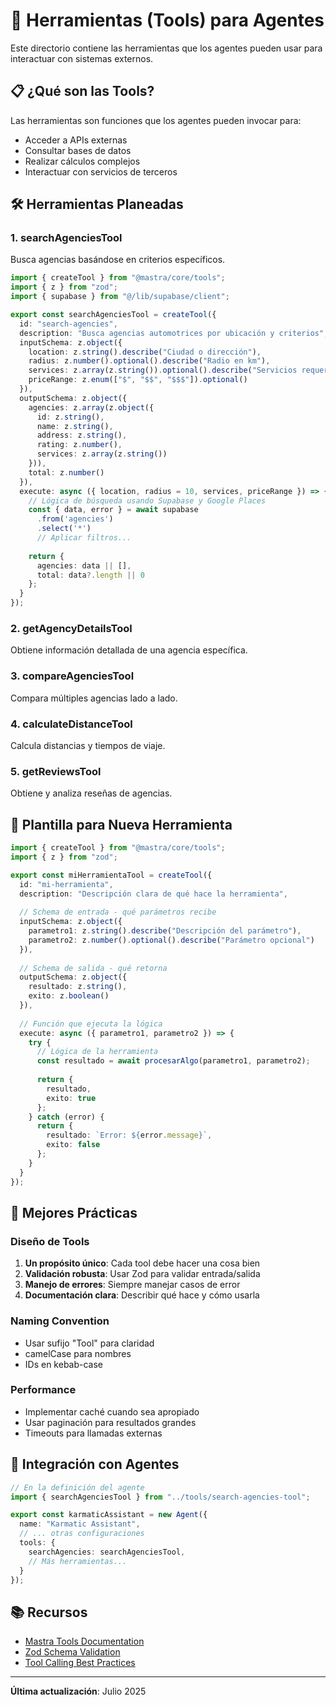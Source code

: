 # 🔧 Herramientas (Tools) para Agentes

Este directorio contiene las herramientas que los agentes pueden usar para interactuar con sistemas externos.

## 📋 ¿Qué son las Tools?

Las herramientas son funciones que los agentes pueden invocar para:
- Acceder a APIs externas
- Consultar bases de datos
- Realizar cálculos complejos
- Interactuar con servicios de terceros

## 🛠️ Herramientas Planeadas

### 1. **searchAgenciesTool**
Busca agencias basándose en criterios específicos.

```typescript
import { createTool } from "@mastra/core/tools";
import { z } from "zod";
import { supabase } from "@/lib/supabase/client";

export const searchAgenciesTool = createTool({
  id: "search-agencies",
  description: "Busca agencias automotrices por ubicación y criterios",
  inputSchema: z.object({
    location: z.string().describe("Ciudad o dirección"),
    radius: z.number().optional().describe("Radio en km"),
    services: z.array(z.string()).optional().describe("Servicios requeridos"),
    priceRange: z.enum(["$", "$$", "$$$"]).optional()
  }),
  outputSchema: z.object({
    agencies: z.array(z.object({
      id: z.string(),
      name: z.string(),
      address: z.string(),
      rating: z.number(),
      services: z.array(z.string())
    })),
    total: z.number()
  }),
  execute: async ({ location, radius = 10, services, priceRange }) => {
    // Lógica de búsqueda usando Supabase y Google Places
    const { data, error } = await supabase
      .from('agencies')
      .select('*')
      // Aplicar filtros...
      
    return {
      agencies: data || [],
      total: data?.length || 0
    };
  }
});
```

### 2. **getAgencyDetailsTool**
Obtiene información detallada de una agencia específica.

### 3. **compareAgenciesTool**
Compara múltiples agencias lado a lado.

### 4. **calculateDistanceTool**
Calcula distancias y tiempos de viaje.

### 5. **getReviewsTool**
Obtiene y analiza reseñas de agencias.

## 📝 Plantilla para Nueva Herramienta

```typescript
import { createTool } from "@mastra/core/tools";
import { z } from "zod";

export const miHerramientaTool = createTool({
  id: "mi-herramienta",
  description: "Descripción clara de qué hace la herramienta",
  
  // Schema de entrada - qué parámetros recibe
  inputSchema: z.object({
    parametro1: z.string().describe("Descripción del parámetro"),
    parametro2: z.number().optional().describe("Parámetro opcional")
  }),
  
  // Schema de salida - qué retorna
  outputSchema: z.object({
    resultado: z.string(),
    exito: z.boolean()
  }),
  
  // Función que ejecuta la lógica
  execute: async ({ parametro1, parametro2 }) => {
    try {
      // Lógica de la herramienta
      const resultado = await procesarAlgo(parametro1, parametro2);
      
      return {
        resultado,
        exito: true
      };
    } catch (error) {
      return {
        resultado: `Error: ${error.message}`,
        exito: false
      };
    }
  }
});
```

## 🎯 Mejores Prácticas

### Diseño de Tools
1. **Un propósito único**: Cada tool debe hacer una cosa bien
2. **Validación robusta**: Usar Zod para validar entrada/salida
3. **Manejo de errores**: Siempre manejar casos de error
4. **Documentación clara**: Describir qué hace y cómo usarla

### Naming Convention
- Usar sufijo "Tool" para claridad
- camelCase para nombres
- IDs en kebab-case

### Performance
- Implementar caché cuando sea apropiado
- Usar paginación para resultados grandes
- Timeouts para llamadas externas

## 🔗 Integración con Agentes

```typescript
// En la definición del agente
import { searchAgenciesTool } from "../tools/search-agencies-tool";

export const karmaticAssistant = new Agent({
  name: "Karmatic Assistant",
  // ... otras configuraciones
  tools: {
    searchAgencies: searchAgenciesTool,
    // Más herramientas...
  }
});
```

## 📚 Recursos

- [Mastra Tools Documentation](https://mastra.ai/docs/tools)
- [Zod Schema Validation](https://zod.dev)
- [Tool Calling Best Practices](https://platform.openai.com/docs/guides/function-calling)

---

**Última actualización**: Julio 2025